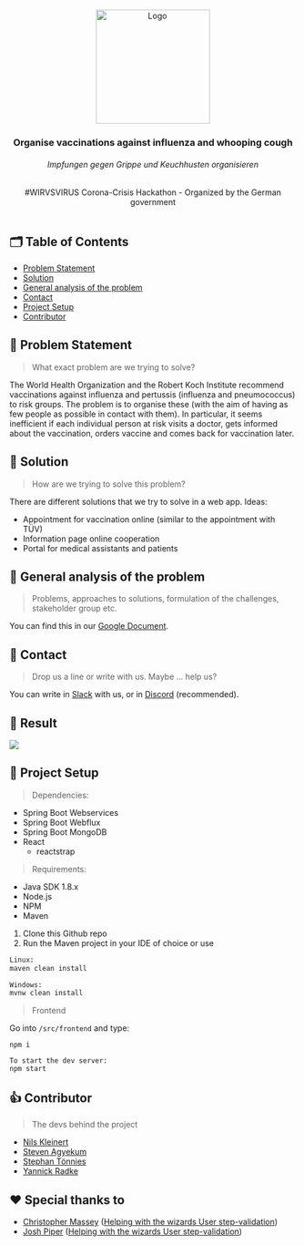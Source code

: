 
<!-- LOGO -->
<br />
<p align="center">
    <img src="https://i.imgur.com/Y8mU04P.png" alt="Logo" height="200">
  <h3 align="center">Organise vaccinations against influenza and whooping cough</h3>
  <h6 align="center">Impfungen gegen Grippe und Keuchhusten organisieren</h6>

  <p align="center">
    #WIRVSVIRUS Corona-Crisis Hackathon - Organized by the German government
    <br />
    <br />
  </p>
</p>

## 🗂 Table of Contents

* [Problem Statement](#-problem-statement)
* [Solution](#-solution)
* [General analysis of the problem](#-general-analysis-of-the-problem)
* [Contact](#-contact)
* [Project Setup](#-project-setup)
* [Contributor](#-contributor)

## 🤯 Problem Statement
> What exact problem are we trying to solve?

The World Health Organization and the Robert Koch Institute
recommend vaccinations against influenza and pertussis (influenza and pneumococcus) to risk groups. The problem is to organise these (with the aim of having as few people as possible in contact with them). In particular, it seems inefficient if each individual person at risk visits a doctor, gets informed about the vaccination, orders vaccine and comes back for vaccination later.

## 🚀 Solution
> How are we trying to solve this problem?

There are different solutions that we try to solve in a web app.
Ideas:  
- Appointment for vaccination online (similar to the appointment with TÜV)
- Information page online cooperation
- Portal for medical assistants and patients

## 📑 General analysis of the problem
> Problems, approaches to solutions, formulation of the challenges, stakeholder group etc.

You can find this in our [Google Document](https://docs.google.com/document/d/1lXkxDYK4uNGaO6yIrNM39e_6-UJcBmuyNB2GVQkAq0s/edit).

## 💌 Contact
> Drop us a line or write with us. Maybe ... help us?

You can write in [Slack](https://wirvsvirus.slack.com/archives/C0103KPLPUK) with us, or in [Discord](https://discord.gg/pVkYShn) (recommended).

## 🤩 Result
<img src="https://cdn.discordapp.com/attachments/691016855451730041/691450365446717461/nJ2pP5tEMv.gif" />

## 🔧 Project Setup

> Dependencies:

- Spring Boot Webservices
- Spring Boot Webflux
- Spring Boot MongoDB
- React
    - reactstrap

> Requirements: 

 - Java SDK 1.8.x
 - Node.js
 - NPM
- Maven

1. Clone this Github repo
2. Run the Maven project in your IDE of choice or use

```sh
Linux:
maven clean install

Windows:
mvnw clean install
```

> Frontend

Go into `/src/frontend` and type:
```text
npm i

To start the dev server:
npm start
```


## 👍 Contributor
 > The devs behind the project
 - [Nils Kleinert](https://nilskleinert.de)
 - [Steven Agyekum](https://github.com/Burnett01)
 - [Stephan Tönnies](https://github.com/StephanToennies)
 - [Yannick Radke](https://github.com/YK18415) 

## ❤ Special thanks to
 - [Christopher Massey](https://github.com/temar96) ([Helping with the wizards User step-validation](https://github.com/nils-kt/Impfungen-gegen-Grippe-und-Keuchhusten-organisieren/blob/c9a12e9fbfe00bf028a28625f15f5f1a92eb0751/src/frontend/src/components/appointment/steps/UserStep.js#L80))
 - [Josh Piper](https://github.com/JoshPiper) ([Helping with the wizards User step-validation](https://github.com/nils-kt/Impfungen-gegen-Grippe-und-Keuchhusten-organisieren/blob/c9a12e9fbfe00bf028a28625f15f5f1a92eb0751/src/frontend/src/components/appointment/steps/UserStep.js#L80))

